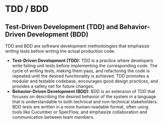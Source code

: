 # TDD / BDD

## Test-Driven Development (TDD) and Behavior-Driven Development (BDD)

TDD and BDD are software development methodologies that emphasize writing tests before writing the actual production code.

- **Test-Driven Development (TDD):** TDD is a practice where developers write failing unit tests before implementing the corresponding code. The cycle of writing tests, making them pass, and refactoring the code is repeated until the desired functionality is achieved. TDD promotes a modular and testable codebase, encourages good design practices, and provides a safety net for future changes.
- **Behavior-Driven Development (BDD):** BDD is an extension of TDD that focuses on describing the desired behavior of the system in a language that is understandable to both technical and non-technical stakeholders. BDD tests are written in a more human-readable format, often using tools like Cucumber or SpecFlow, and emphasize collaboration and communication between team members.
